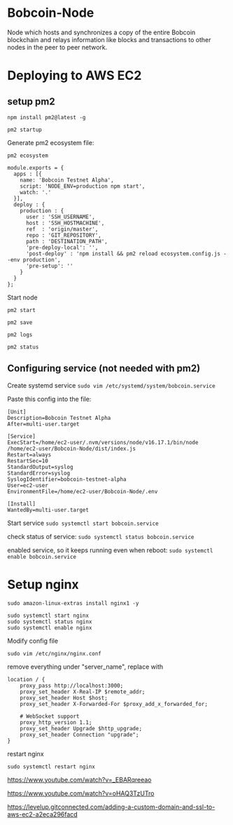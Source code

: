 # Bobcoin-Node

Node which hosts and synchronizes a copy of the entire Bobcoin blockchain and relays information like blocks and transactions to other nodes in the peer to peer network.

# Deploying to AWS EC2

## setup pm2

```
npm install pm2@latest -g

pm2 startup
```

Generate pm2 ecosystem file:

```
pm2 ecosystem
```

```
module.exports = {
  apps : [{
    name: 'Bobcoin Testnet Alpha',
    script: 'NODE_ENV=production npm start',
    watch: '.'
  }],
  deploy : {
    production : {
      user : 'SSH_USERNAME',
      host : 'SSH_HOSTMACHINE',
      ref  : 'origin/master',
      repo : 'GIT_REPOSITORY',
      path : 'DESTINATION_PATH',
      'pre-deploy-local': '',
      'post-deploy' : 'npm install && pm2 reload ecosystem.config.js --env production',
      'pre-setup': ''
    }
  }
};
```

Start node

```
pm2 start

pm2 save

pm2 logs

pm2 status
```

## Configuring service (not needed with pm2)

Create systemd service
`sudo vim /etc/systemd/system/bobcoin.service`

Paste this config into the file:

```
[Unit]
Description=Bobcoin Testnet Alpha
After=multi-user.target

[Service]
ExecStart=/home/ec2-user/.nvm/versions/node/v16.17.1/bin/node /home/ec2-user/Bobcoin-Node/dist/index.js
Restart=always
RestartSec=10
StandardOutput=syslog
StandardError=syslog
SyslogIdentifier=bobcoin-testnet-alpha
User=ec2-user
EnvironmentFile=/home/ec2-user/Bobcoin-Node/.env

[Install]
WantedBy=multi-user.target
```

Start service
`sudo systemctl start bobcoin.service`

check status of service:
`sudo systemctl status bobcoin.service`

enabled service, so it keeps running even when reboot:
`sudo systemctl enable bobcoin.service`

# Setup nginx

```
sudo amazon-linux-extras install nginx1 -y

sudo systemctl start nginx
sudo systemctl status nginx
sudo systemctl enable nginx
```

Modify config file

```
sudo vim /etc/nginx/nginx.conf
```

remove everything under "server_name", replace with

```
location / {
    proxy_pass http://localhost:3000;
    proxy_set_header X-Real-IP $remote_addr;
    proxy_set_header Host $host;
    proxy_set_header X-Forwarded-For $proxy_add_x_forwarded_for;

    # WebSocket support
    proxy_http_version 1.1;
    proxy_set_header Upgrade $http_upgrade;
    proxy_set_header Connection "upgrade";
}
```

restart nginx

```
sudo systemctl restart nginx
```

https://www.youtube.com/watch?v=_EBARqreeao

https://www.youtube.com/watch?v=oHAQ3TzUTro

https://levelup.gitconnected.com/adding-a-custom-domain-and-ssl-to-aws-ec2-a2eca296facd
